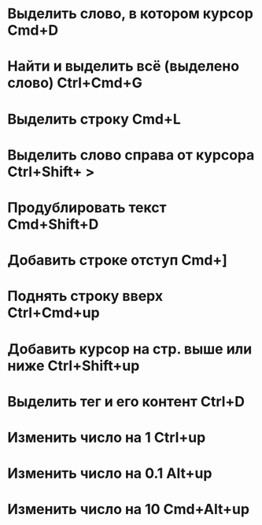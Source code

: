# Выделить слово, в котором курсор                      Cmd+D
# Найти и выделить всё (выделено слово)                 Ctrl+Cmd+G
# Выделить строку                                         Cmd+L
# Выделить слово справа от курсора                      Ctrl+Shift+ >
# Продублировать текст                                   Cmd+Shift+D
# Добавить строке отступ                                 Cmd+]
# Поднять строку вверх                                   Ctrl+Cmd+up
# Добавить курсор на стр. выше или ниже                 Ctrl+Shift+up
# Выделить тег и его контент                             Ctrl+D
# Изменить число на 1                                     Ctrl+up
# Изменить число на 0.1                                   Alt+up
# Изменить число на 10                                    Cmd+Alt+up